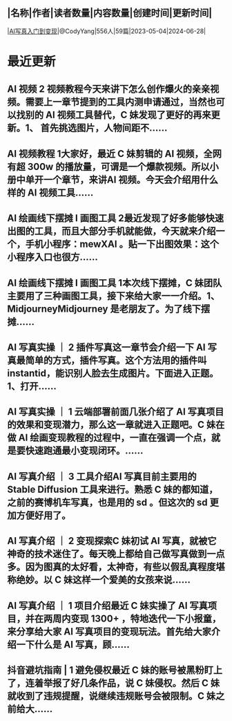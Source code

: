 |名称|作者|读者数量|内容数量|创建时间|更新时间|
---
|[AI写真入门到变现](https://xiaobot.net/p/codyyang?refer=0b133df9-27dc-423b-8101-639049001c13)|@CodyYang|556人|59篇|2023-05-04|2024-06-28|

# 最近更新
## AI 视频 2 视频教程今天来讲下怎么创作爆火的亲亲视频。需要上一章节提到的工具内测申请通过，当然也可以找别的 AI 视频工具替代，C 妹发现了更好的再来更新。1、 首先挑选图片，人物间距不......
## AI 视频教程 1大家好，最近 C 妹剪辑的 AI 视频，全网有超 300w 的播放量，可谓是一个爆款视频。所以小册中单开一个章节，来讲AI 视频。今天会介绍用什么样的 AI 视频工具......
## AI 绘画线下摆摊 I 画图工具 2最近发现了好多能够快速出图的工具，而且大部分手机就能做，今天就来介绍一个，手机小程序：mewXAI 。贴一下出图效果：这个小程序入口也很方......
## AI 绘画线下摆摊 I 画图工具 1本次线下摆摊，C 妹团队主要用了三种画图工具，接下来给大家一一介绍。1、MidjourneyMidjourney 是老朋友了。为了线下摆摊......
## AI 写真实操 ｜ 2 插件写真这一章节会介绍一下 AI 写真最简单的方式，插件写真。这个方法用的插件叫 instantid，能识别人脸去生成图片。下面进入正题。1、打开......
## AI 写真实操 ｜ 1 云端部署前面几张介绍了 AI 写真项目的效果和变现潜力，那么这一章就进入正题吧。C 妹在做 AI 绘画变现教程的过程中，一直在强调一个点，就是要快速跑通最小变现闭环。......
## AI 写真介绍 ｜ 3 工具介绍AI 写真目前主要用的 Stable Diffusion 工具来进行。熟悉 C 妹的都知道，之前的赛博机车写真，也是用的 sd 。但这次的 sd 更加方便好用了。
## AI 写真介绍 ｜ 2 变现探索C 妹初试 AI 写真，就被它神奇的技术迷住了。每天晚上都给自己做写真做到一点多。因为图真的太好看，太神奇，有些以假乱真程度堪称绝妙。以 C 妹这样一个爱美的女孩来说......
## AI 写真介绍 ｜ 1 项目介绍最近 C 妹实操了 AI 写真项目，并在两周内变现 1300+ ，特地迭代一下小报童，来分享给大家 AI 写真项目的变现玩法。首先给大家介绍一下什么是 AI 写真，顾......
## 抖音避坑指南 | 1 避免侵权最近 C 妹的账号被黑粉盯上了，连着举报了好几条作品，说 C 妹侵权。然后 C 妹就收到了违规提醒，说继续违规账号会被限制。C 妹之前给大......

